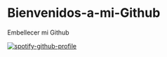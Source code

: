 # Bienvenidos-a-mi-Github
Embellecer mi Github

[![spotify-github-profile](https://spotify-github-profile.vercel.app/api/view?uid=21g52fkncnbz3yvcp5tjdur3i&cover_image=true&theme=default&show_offline=false&background_color=121212&interchange=false)](https://spotify-github-profile.vercel.app/api/view?uid=21g52fkncnbz3yvcp5tjdur3i&redirect=true)
